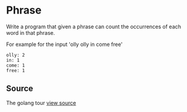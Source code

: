 # Phrase

Write a program that given a phrase can count the occurrences of each word in that phrase.

For example for the input 'olly olly in come free'

    olly: 2
    in: 1
    come: 1
    free: 1


## Source

The golang tour [view source](http://tour.golang.org)